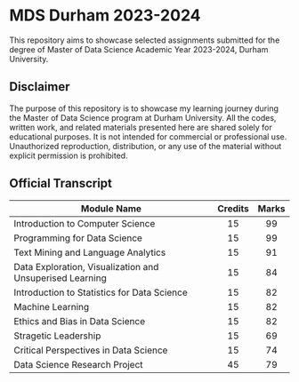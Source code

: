 # MDS Durham 2023-2024
This repository aims to showcase selected assignments submitted for the degree of Master of Data Science Academic Year 2023-2024, Durham University.

## Disclaimer
The purpose of this repository is to showcase my learning journey during the Master of Data Science program at Durham University. All the codes, written work, and related materials presented here are shared solely for educational purposes. It is not intended for commercial or professional use. Unauthorized reproduction, distribution, or any use of the material without explicit permission is prohibited.

## Official Transcript
| Module Name |  Credits  |  Marks  |
|---------------------|:---------:|:-------:|
|Introduction to Computer Science|15|99|
|Programming for Data Science|15|99|
|Text Mining and Language Analytics|15|91|
|Data Exploration, Visualization and Unsuperised Learning|15|84|
|Introduction to Statistics for Data Science|15|82|
|Machine Learning|15|82|
|Ethics and Bias in Data Science|15|82|
|Stragetic Leadership|15|69|
|Critical Perspectives in Data Science|15|74|
|Data Science Research Project|45|79|

